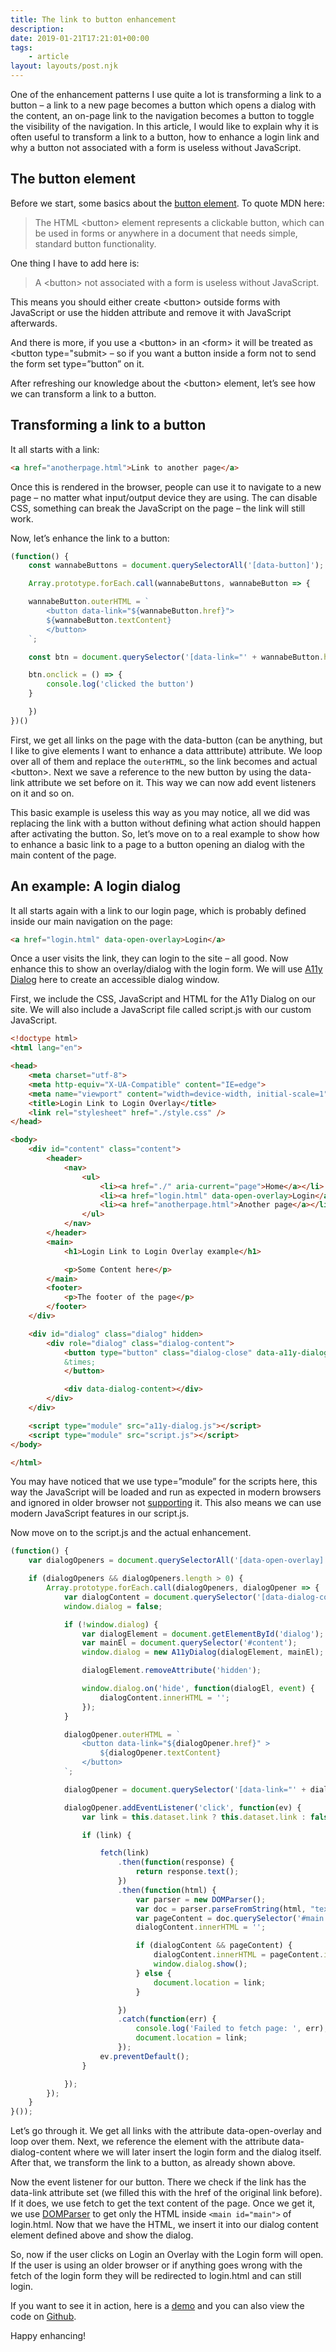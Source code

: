 ```yaml
---
title: The link to button enhancement
description:
date: 2019-01-21T17:21:01+00:00
tags:
    - article
layout: layouts/post.njk
---
```


One of the enhancement patterns I use quite a lot is transforming a link to a button – a link to a new page becomes a button which opens a dialog with the content, an on-page link to the navigation becomes a button to toggle the visibility of the navigation. In this article, I would like to explain why it is often useful to transform a link to a button, how to enhance a login link and why a button not associated with a form is useless without JavaScript.

The button element
------------------

Before we start, some basics about the [button element](https://developer.mozilla.org/en-US/docs/Web/HTML/Element/button). To quote MDN here:

> The HTML &lt;button&gt; element represents a clickable button, which can be used in forms or anywhere in a document that needs simple, standard button functionality.

One thing I have to add here is:

> A &lt;button&gt; not associated with a form is useless without JavaScript.

This means you should either create &lt;button&gt; outside forms with JavaScript or use the hidden attribute and remove it with JavaScript afterwards.

And there is more, if you use a &lt;button&gt; in an &lt;form&gt; it will be treated as &lt;button type="submit&gt; – so if you want a button inside a form not to send the form set type=”button” on it.

After refreshing our knowledge about the &lt;button&gt; element, let’s see how we can transform a link to a button.

Transforming a link to a button
-------------------------------

It all starts with a link:

``` html
<a href="anotherpage.html">Link to another page</a>
```

Once this is rendered in the browser, people can use it to navigate to a new page – no matter what input/output device they are using. The can disable CSS, something can break the JavaScript on the page – the link will still work.

Now, let’s enhance the link to a button:

``` js
(function() {
    const wannabeButtons = document.querySelectorAll('[data-button]');

    Array.prototype.forEach.call(wannabeButtons, wannabeButton => {

    wannabeButton.outerHTML = `
        <button data-link="${wannabeButton.href}">
        ${wannabeButton.textContent}
        </button>
    `;

    const btn = document.querySelector('[data-link="' + wannabeButton.href + '"]')

    btn.onclick = () => {
        console.log('clicked the button')  
    }

    })
})()
```


First, we get all links on the page with the data-button (can be anything, but I like to give elements I want to enhance a data atttribute) attribute. We loop over all of them and replace the `outerHTML`, so the link becomes and actual &lt;button&gt;. Next we save a reference to the new button by using the data-link attribute we set before on it. This way we can now add event listeners on it and so on.

This basic example is useless this way as you may notice, all we did was replacing the link with a button without defining what action should happen after activating the button. So, let’s move on to a real example to show how to enhance a basic link to a page to a button opening an dialog with the main content of the page.

An example: A login dialog
--------------------------

It all starts again with a link to our login page, which is probably defined inside our main navigation on the page:

``` html
<a href="login.html" data-open-overlay>Login</a>
```

Once a user visits the link, they can login to the site – all good. Now enhance this to show an overlay/dialog with the login form. We will use [A11y Dialog](https://github.com/edenspiekermann/a11y-dialog) here to create an accessible dialog window.

First, we include the CSS, JavaScript and HTML for the A11y Dialog on our site. We will also include a JavaScript file called script.js with our custom JavaScript.

``` html
<!doctype html>
<html lang="en">

<head>
    <meta charset="utf-8">
    <meta http-equiv="X-UA-Compatible" content="IE=edge">
    <meta name="viewport" content="width=device-width, initial-scale=1">
    <title>Login Link to Login Overlay</title>
    <link rel="stylesheet" href="./style.css" />
</head>

<body>
    <div id="content" class="content">
        <header>
            <nav>
                <ul>
                    <li><a href="./" aria-current="page">Home</a></li>
                    <li><a href="login.html" data-open-overlay>Login</a></li>
                    <li><a href="anotherpage.html">Another page</a></li>
                </ul>
            </nav>
        </header>
        <main>
            <h1>Login Link to Login Overlay example</h1>

            <p>Some Content here</p>
        </main>
        <footer>
            <p>The footer of the page</p>
        </footer>
    </div>

    <div id="dialog" class="dialog" hidden>
        <div role="dialog" class="dialog-content">
            <button type="button" class="dialog-close" data-a11y-dialog-hide aria-label="Close this dialog window">
            &times;
            </button>

            <div data-dialog-content></div>
        </div>
    </div>

    <script type="module" src="a11y-dialog.js"></script>
    <script type="module" src="script.js"></script>
</body>

</html>
```

You may have noticed that we use type=”module” for the scripts here, this way the JavaScript will be loaded and run as expected in modern browsers and ignored in older browser not [supporting](https://caniuse.com/#feat=es6-module) it. This also means we can use modern JavaScript features in our script.js.

Now move on to the script.js and the actual enhancement.

``` js
(function() {
    var dialogOpeners = document.querySelectorAll('[data-open-overlay]') || false;

    if (dialogOpeners && dialogOpeners.length > 0) {
        Array.prototype.forEach.call(dialogOpeners, dialogOpener => {
            var dialogContent = document.querySelector('[data-dialog-content]');
            window.dialog = false;

            if (!window.dialog) {
                var dialogElement = document.getElementById('dialog');
                var mainEl = document.querySelector('#content');
                window.dialog = new A11yDialog(dialogElement, mainEl);

                dialogElement.removeAttribute('hidden');

                window.dialog.on('hide', function(dialogEl, event) {
                    dialogContent.innerHTML = '';
                });
            }

            dialogOpener.outerHTML = `
                <button data-link="${dialogOpener.href}" >
                    ${dialogOpener.textContent}
                </button>
            `;

            dialogOpener = document.querySelector('[data-link="' + dialogOpener.href + '"]');

            dialogOpener.addEventListener('click', function(ev) {
                var link = this.dataset.link ? this.dataset.link : false;

                if (link) {

                    fetch(link)
                        .then(function(response) {
                            return response.text();
                        })
                        .then(function(html) {
                            var parser = new DOMParser();
                            var doc = parser.parseFromString(html, "text/html");
                            var pageContent = doc.querySelector('#main');
                            dialogContent.innerHTML = '';

                            if (dialogContent && pageContent) {
                                dialogContent.innerHTML = pageContent.innerHTML;
                                window.dialog.show();
                            } else {
                                document.location = link;
                            }

                        })
                        .catch(function(err) {
                            console.log('Failed to fetch page: ', err);
                            document.location = link;
                        });
                    ev.preventDefault();
                }

            });
        });
    }
}());
```

Let’s go through it. We get all links with the attribute data-open-overlay and loop over them. Next, we reference the element with the attribute data-dialog-content where we will later insert the login form and the dialog itself. After that, we transform the link to a button, as already shown above.

Now the event listener for our button. There we check if the link has the data-link attribute set (we filled this with the href of the original link before). If it does, we use fetch to get the text content of the page. Once we get it, we use [DOMParser](https://developer.mozilla.org/en-US/docs/Web/API/DOMParser) to get only the HTML inside `<main id="main">` of login.html. Now that we have the HTML, we insert it into our dialog content element defined above and show the dialog.

So, now if the user clicks on Login an Overlay with the Login form will open. If the user is using an older browser or if anything goes wrong with the fetch of the login form they will be redirected to login.html and can still login.

If you want to see it in action, here is a [demo](https://justmarkup.github.io/demos/link-to-button/) and you can also view the code on [Github](https://github.com/justmarkup/demos/tree/gh-pages/link-to-button).

Happy enhancing!